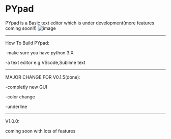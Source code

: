 # PYpad
PYpad is a Basic text editor which is under development(more features coming soon!!)
![image](https://user-images.githubusercontent.com/95881676/160442471-5bf8ef04-dbde-4910-87a7-ee37a2782b35.png)
_________________________________________________________________________________________________________________________________________________________________________
How To Build PYpad:

-make sure you have python 3.X

-a text editor e.g.VScode,Sublime text

_________________________________________________________________________________________________________________________________________________________________________

MAJOR CHANGE FOR V0.1.5(done):

-completly new GUI 

-color change

-underline
_________________________________________________________________________________________________________________________________________________________________________
V1.0.0:

coming soon with lots of features
